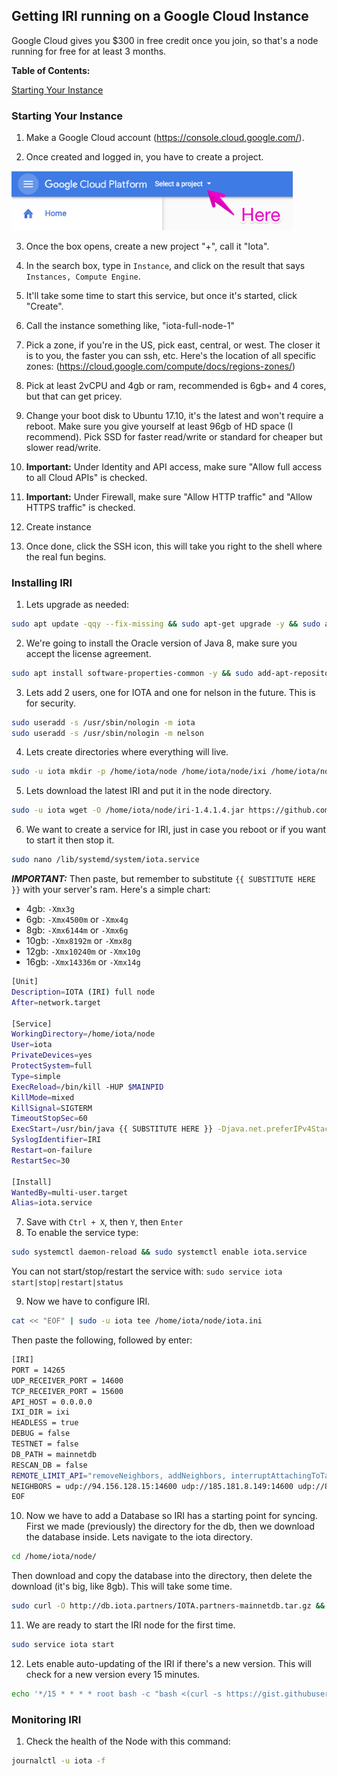 ## Getting IRI running on a Google Cloud Instance

Google Cloud gives you $300 in free credit once you join, so that's a node running
for free for at least 3 months.

**Table of Contents:**

[Starting Your Instance](#starting-instance)

### Starting Your Instance[](#starting-instance)

1. Make a Google Cloud account (https://console.cloud.google.com/).

2. Once created and logged in, you have to create a project.

<img src="./static/images/gc1.png" style="max-width: 450px">  

3. Once the box opens, create a new project "+", call it "Iota".

4. In the search box, type in `Instance`, and click on the result that says `Instances, Compute Engine`.

5. It'll take some time to start this service, but once it's started, click "Create".

6. Call the instance something like, "iota-full-node-1"

7. Pick a zone, if you're in the US, pick east, central, or west. The closer it is to you, the faster you can
ssh, etc. Here's the location of all specific zones: (https://cloud.google.com/compute/docs/regions-zones/)

8. Pick at least 2vCPU and 4gb or ram, recommended is 6gb+ and 4 cores, but that can get pricey.

9. Change your boot disk to Ubuntu 17.10, it's the latest and won't require a reboot. Make sure you give yourself at least
96gb of HD space (I recommend). Pick SSD for faster read/write or standard for cheaper but slower read/write.

10. **Important:** Under Identity and API access, make sure "Allow full access to all Cloud APIs" is checked.

11. **Important:** Under Firewall, make sure "Allow HTTP traffic" and "Allow HTTPS traffic" is checked.

12. Create instance

13. Once done, click the SSH icon, this will take you right to the shell where the real fun begins.

### Installing IRI

1. Lets upgrade as needed:
```bash
sudo apt update -qqy --fix-missing && sudo apt-get upgrade -y && sudo apt-get clean -y && sudo apt-get autoremove -y --purge
```  
2. We're going to install the Oracle version of Java 8, make sure you accept the license agreement.
```bash
sudo apt install software-properties-common -y && sudo add-apt-repository ppa:webupd8team/java -y && sudo apt update && sudo apt install oracle-java8-installer curl wget jq git -y && sudo apt install oracle-java8-set-default -y
```
3. Lets add 2 users, one for IOTA and one for nelson in the future. This is for security.
```bash
sudo useradd -s /usr/sbin/nologin -m iota
sudo useradd -s /usr/sbin/nologin -m nelson
```
4. Lets create directories where everything will live.
```bash
sudo -u iota mkdir -p /home/iota/node /home/iota/node/ixi /home/iota/node/mainnetdb
```
5. Lets download the latest IRI and put it in the node directory.
```bash
sudo -u iota wget -O /home/iota/node/iri-1.4.1.4.jar https://github.com/iotaledger/iri/releases/download/v1.4.1.4/iri-1.4.1.4.jar
```
6. We want to create a service for IRI, just in case you reboot or if you want to start it then stop it.
```bash
sudo nano /lib/systemd/system/iota.service
```
***IMPORTANT:*** Then paste, but remember to substitute `{{ SUBSTITUTE HERE }}` with your server's ram. Here's a simple chart:
- 4gb: `-Xmx3g`
- 6gb: `-Xmx4500m` or `-Xmx4g`
- 8gb: `-Xmx6144m` or `-Xmx6g`
- 10gb: `-Xmx8192m` or `-Xmx8g`
- 12gb: `-Xmx10240m` or `-Xmx10g`
- 16gb: `-Xmx14336m` or `-Xmx14g`
```bash
[Unit]
Description=IOTA (IRI) full node
After=network.target

[Service]
WorkingDirectory=/home/iota/node
User=iota
PrivateDevices=yes
ProtectSystem=full
Type=simple
ExecReload=/bin/kill -HUP $MAINPID
KillMode=mixed
KillSignal=SIGTERM
TimeoutStopSec=60
ExecStart=/usr/bin/java {{ SUBSTITUTE HERE }} -Djava.net.preferIPv4Stack=true -jar iri-1.4.1.4.jar -c iota.ini
SyslogIdentifier=IRI
Restart=on-failure
RestartSec=30

[Install]
WantedBy=multi-user.target
Alias=iota.service
```

7. Save with `Ctrl + X`, then `Y`, then `Enter`
8. To enable the service type:
```bash
sudo systemctl daemon-reload && sudo systemctl enable iota.service
```
You can not start/stop/restart the service with: `sudo service iota start|stop|restart|status`

9. Now we have to configure IRI.
```bash
cat << "EOF" | sudo -u iota tee /home/iota/node/iota.ini
```
Then paste the following, followed by enter:
```bash
[IRI]
PORT = 14265
UDP_RECEIVER_PORT = 14600
TCP_RECEIVER_PORT = 15600
API_HOST = 0.0.0.0
IXI_DIR = ixi
HEADLESS = true
DEBUG = false
TESTNET = false
DB_PATH = mainnetdb
RESCAN_DB = false
REMOTE_LIMIT_API="removeNeighbors, addNeighbors, interruptAttachingToTangle, attachToTangle, getNeighbors"
NEIGHBORS = udp://94.156.128.15:14600 udp://185.181.8.149:14600 udp://88.99.249.250:41041
EOF
```

10. Now we have to add a Database so IRI has a starting point for syncing. First we made (previously) the directory for the db, then we download the database inside. Lets navigate to the iota directory.
```bash
cd /home/iota/node/
```
Then download and copy the database into the directory, then delete the download (it's big, like 8gb). This will take some time.
```bash
sudo curl -O http://db.iota.partners/IOTA.partners-mainnetdb.tar.gz && sudo tar xzfv ./IOTA.partners-mainnetdb.tar.gz -C ./mainnetdb && sudo rm ./IOTA.partners-mainnetdb.tar.gz
```

11. We are ready to start the IRI node for the first time.
```bash
sudo service iota start
```

12. Lets enable auto-updating of the IRI if there's a new version. This will check for a new version every 15 minutes.
```bash
echo '*/15 * * * * root bash -c "bash <(curl -s https://gist.githubusercontent.com/zoran/48482038deda9ce5898c00f78d42f801/raw)"' | sudo tee /etc/cron.d/iri_updater > /dev/null
```
### Monitoring IRI [](#monitoring)

1. Check the health of the Node with this command:
```bash
journalctl -u iota -f
```
